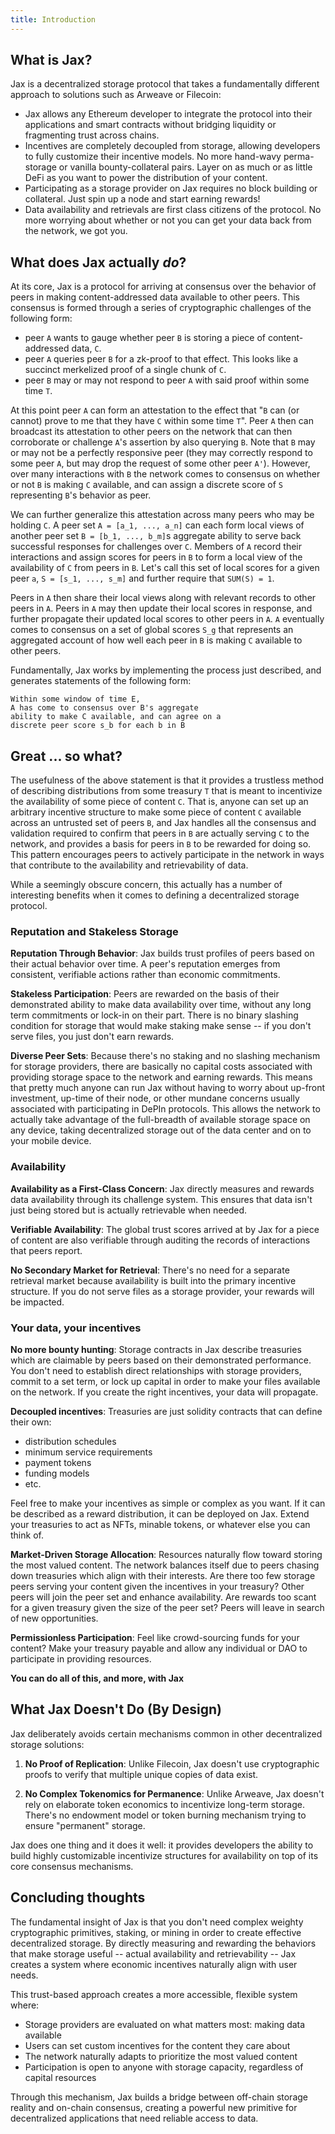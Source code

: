 ```yaml
---
title: Introduction
---
```


## What is Jax?

Jax is a decentralized storage protocol that takes a fundamentally different approach to solutions such as Arweave or Filecoin:
- Jax allows any Ethereum developer to integrate the protocol into their applications and smart contracts without bridging liquidity or fragmenting trust across chains.
- Incentives are completely decoupled from storage, allowing developers to fully customize their incentive models. No more hand-wavy perma-storage or vanilla bounty-collateral pairs. Layer on as much or as little DeFi as you want to power the distribution of your content.
- Participating as a storage provider on Jax requires no block building or collateral. Just spin up a node and start earning rewards!
- Data availability and retrievals are first class citizens of the protocol. No more worrying about whether or not you can get your data back from the network, we got you.

## What does Jax actually *do*?

At its core, Jax is a protocol for arriving at consensus over the behavior of peers in making content-addressed data available to other peers. This consensus is formed through a series of cryptographic challenges of the following form:

- peer `A` wants to gauge whether peer `B` is storing a piece of content-addressed data, `C`.
- peer `A` queries peer `B` for a zk-proof to that effect. This looks like a succinct merkelized proof of a single chunk of `C`.
- peer `B` may or may not respond to peer `A` with said proof within some time `T`.

At this point peer `A` can form an attestation to the effect that "`B` can (or cannot) prove to me that they have `C` within some time `T`". Peer `A` then can broadcast its attestation to other peers on the network that can then corroborate or challenge `A`'s assertion by also querying `B`. Note that `B` may or may not be a perfectly responsive peer (they may correctly respond to some peer `A`, but may drop the request of some other peer `A'`). However, over many interactions with `B` the network comes to consensus on whether or not `B` is making `C` available, and can assign a discrete score of `S` representing `B`'s behavior as peer.

We can further generalize this attestation across many peers who may be holding `C`. A peer set `A = [a_1, ..., a_n]` can each form local views of another peer set `B = [b_1, ..., b_m]`s aggregate ability to serve back successful responses for challenges over `C`. Members of `A` record their interactions and assign scores for peers in `B` to form a local view of the availability of `C` from peers in `B`. Let's call this set of local scores for a given peer `a`, `S = [s_1, ..., s_m]` and further require that `SUM(S) = 1`.

Peers in `A` then share their local views along with relevant records to other peers in `A`. Peers in `A` may then update their local scores in response, and further propagate their updated local scores to other peers in `A`. `A` eventually comes to consensus on a set of global scores `S_g` that represents an aggregated account of how well each peer in `B` is making `C` available to other peers.

Fundamentally, Jax works by implementing the process just described, and generates statements of the following form:

```
Within some window of time E, 
A has come to consensus over B's aggregate
ability to make C available, and can agree on a
discrete peer score s_b for each b in B
```

## Great ... so what?

The usefulness of the above statement is that it provides a trustless method of describing distributions from some treasury `T` that is meant to incentivize the availability of some piece of content `C`. That is, anyone can set up an arbitrary incentive structure to make some piece of content `C` available across an untrusted set of peers `B`, and Jax handles all the consensus and validation required to confirm that peers in `B` are actually serving `C` to the network, and provides a basis for peers in `B` to be rewarded for doing so. This pattern encourages peers to actively participate in the network in ways that contribute to the availability and retrievability of data. 

While a seemingly obscure concern, this actually has a number of interesting benefits when it comes to defining a decentralized storage protocol.

### Reputation and Stakeless Storage

**Reputation Through Behavior**: Jax builds trust profiles of peers based on their actual behavior over time. A peer's reputation emerges from consistent, verifiable actions rather than economic commitments.

**Stakeless Participation**: Peers are rewarded on the basis of their demonstrated ability to make data availability over time, without any long term commitments or lock-in on their part. There is no binary slashing condition for storage that would make staking make sense -- if you don't serve files, you just don't earn rewards. 

**Diverse Peer Sets**: Because there's no staking and no slashing mechanism for storage providers, there are basically no capital costs associated with providing storage space to the network and earning rewards. This means that pretty much anyone can run Jax without having to worry about up-front investment, up-time of their node, or other mundane concerns usually associated with participating in DePIn protocols. This allows the network to actually take advantage of the full-breadth of available storage space on any device, taking decentralized storage out of the data center and on to your mobile device.

### Availability 

**Availability as a First-Class Concern**: Jax directly measures and rewards data availability through its challenge system. This ensures that data isn't just being stored but is actually retrievable when needed.

**Verifiable Availability**: The global trust scores arrived at by Jax for a piece of content are also verifiable through auditing the records of interactions that peers report.

**No Secondary Market for Retrieval**: There's no need for a separate retrieval market because availability is built into the primary incentive structure. If you do not serve files as a storage provider, your rewards will be impacted.

### Your data, your incentives

**No more bounty hunting**: Storage contracts in Jax describe treasuries which are claimable by peers based on their demonstrated performance. You don't need to establish direct relationships with storage providers, commit to a set term, or lock up capital in order to make your files available on the network. If you create the right incentives, your data will propagate.

**Decoupled incentives**: Treasuries are just solidity contracts that can define their own:
- distribution schedules
- minimum service requirements
- payment tokens
- funding models
- etc.

Feel free to make your incentives as simple or complex as you want. If it can be described as a reward distribution, it can be deployed on Jax. Extend your treasuries to act as NFTs, minable tokens, or whatever else you can think of.

**Market-Driven Storage Allocation**: Resources naturally flow toward storing the most valued content. The network balances itself due to peers chasing down treasuries which align with their interests. Are there too few storage peers serving your content given the incentives in your treasury? Other peers will join the peer set and enhance availability. Are rewards too scant for a given treasury given the size of the peer set? Peers will leave in search of new opportunities.


**Permissionless Participation**: Feel like crowd-sourcing funds for your content? Make your treasury payable and allow any individual or DAO to participate in providing resources.

**You can do all of this, and more, with Jax**

## What Jax Doesn't Do (By Design)

Jax deliberately avoids certain mechanisms common in other decentralized storage solutions:

1. **No Proof of Replication**: Unlike Filecoin, Jax doesn't use cryptographic proofs to verify that multiple unique copies of data exist. 

2. **No Complex Tokenomics for Permanence**: Unlike Arweave, Jax doesn't rely on elaborate token economics to incentivize long-term storage. There's no endowment model or token burning mechanism trying to ensure "permanent" storage.

Jax does one thing and it does it well: it provides developers the ability to build highly customizable incentivize structures for availability on top of its core consensus mechanisms.

## Concluding thoughts

The fundamental insight of Jax is that you don't need complex weighty cryptographic primitives, staking, or mining in order to create effective decentralized storage. By directly measuring and rewarding the behaviors that make storage useful -- actual availability and retrievability -- Jax creates a system where economic incentives naturally align with user needs.

This trust-based approach creates a more accessible, flexible system where:
- Storage providers are evaluated on what matters most: making data available
- Users can set custom incentives for the content they care about
- The network naturally adapts to prioritize the most valued content
- Participation is open to anyone with storage capacity, regardless of capital resources

Through this mechanism, Jax builds a bridge between off-chain storage reality and on-chain consensus, creating a powerful new primitive for decentralized applications that need reliable access to data.


